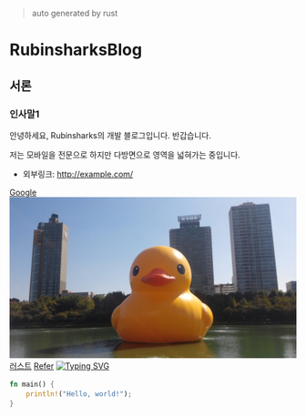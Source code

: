 
> auto generated by rust

# RubinsharksBlog

## 서론

### 인사말1

안녕하세요, Rubinsharks의 개발 블로그입니다. 반갑습니다.

저는 모바일을 전문으로 하지만
다방면으로 영역을 넓혀가는 중입니다.

* 외부링크: <http://example.com/>

[Google](https://google.com "google link")
![Alt text](image.jpeg "Optional title")
[러스트](language/rust "러스트")
[Refer](refer "러스트")
[![Typing SVG](https://readme-typing-svg.demolab.com?font=Fira+Code&pause=500&duration=3000&color=2C6EF7&width=435&lines=Rubinsharks+Site)](https://git.io/typing-svg)

``` rust
fn main() {
    println!("Hello, world!");
}
```

[#TAG]: # "android, rust"